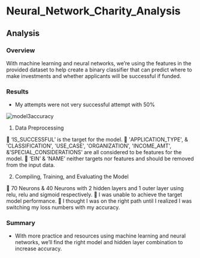 # Neural_Network_Charity_Analysis

## Analysis

### Overview

With machine learning and neural networks, we’re using the features in the provided dataset to help create a binary classifier that can predict where to make investments and whether applicants will be successful if funded. 

### Results

- My attempts were not very successful attempt with 50%

![model3accuracy](https://user-images.githubusercontent.com/110438612/212504664-fd6e7ab5-7a86-4633-a3e4-cfcd0f506231.png)

1. Data Preprocessing

	‘IS_SUCCESSFUL’ is the target for the model.
	'APPLICATION_TYPE', & 'CLASSIFICATION', 'USE_CASE', 'ORGANIZATION', 'INCOME_AMT', &'SPECIAL_CONSIDERATIONS' are all considered to be features for the model.
	‘EIN’ & ‘NAME’ neither targets nor features and should be removed from the input data.

2. Compiling, Training, and Evaluating the Model

	70 Neurons & 40 Neurons with 2 hidden layers and 1 outer layer using relu, relu and sigmoid respectively.
	I was unable to achieve the target model performance.
	I thought I was on the right path until I realized I was switching my loss numbers with my accuracy.

### Summary

- With more practice and resources using machine learning and neural networks, we’ll find the right model and hidden layer combination to increase accuracy. 



